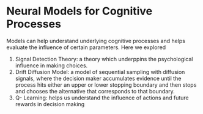# Neural Models for Cognitive Processes

Models can help understand underlying cognitive processes and helps evaluate the influence of certain parameters.
Here we explored
1. Signal Detection Theory: a theory which underppins the psychological influence in making choices.
2. Drift Diffusion Model: a model of sequential sampling with diffusion signals, where the decision maker accumulates evidence until the process hits either an upper or lower stopping boundary and then stops and chooses the alternative that corresponds to that boundary.
3. Q- Learning: helps us understand the influence of actions and future rewards in decision making
